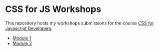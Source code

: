 # CSS for JS Workshops

This repository hosts my workshops submissions for the course [CSS for Javascript Developers](https://css-for-js.dev/).

- [Module 1](https://github.com/leoncik/css-for-js-workshops/tree/module-1)
- [Module 2](https://github.com/leoncik/css-for-js-workshops/tree/module-2)